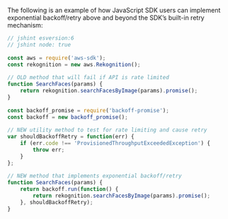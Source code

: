 The following is an example of how JavaScript SDK users can implement exponential backoff/retry above and beyond the SDK’s built-in retry mechanism:

```js
// jshint esversion:6
// jshint node: true
 
const aws = require('aws-sdk');
const rekognition = new aws.Rekognition();
 
// OLD method that will fail if API is rate limited
function SearchFaces(params) {
    return rekognition.searchFacesByImage(params).promise();
}
 
const backoff_promise = require('backoff-promise');
const backoff = new backoff_promise();
 
// NEW utility method to test for rate limiting and cause retry
var shouldBackoffRetry = function(err) {
    if (err.code !== 'ProvisionedThroughputExceededException') {
        throw err;
    }
};
 
// NEW method that implements exponential backoff/retry
function SearchFaces(params) {
    return backoff.run(function() {
        return rekognition.searchFacesByImage(params).promise();
    }, shouldBackoffRetry);
}
```